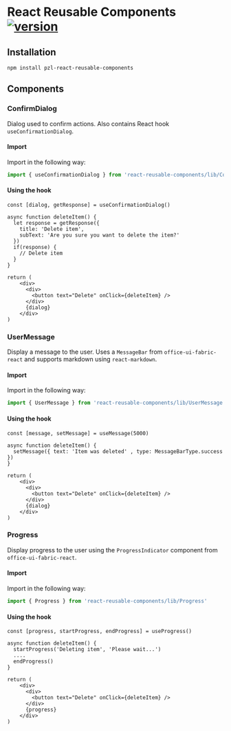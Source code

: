# React Reusable Components [![version](https://img.shields.io/badge/version-0.0.11-yellow.svg)](https://semver.org)

## Installation

```shell
npm install pzl-react-reusable-components
```

## Components

### ConfirmDialog

Dialog used to confirm actions. Also contains React hook `useConfirmationDialog`.

#### Import

Import in the following way:

```typescript
import { useConfirmationDialog } from 'react-reusable-components/lib/ConfirmDialog'
```

#### Using the hook

```JSX
const [dialog, getResponse] = useConfirmationDialog()

async function deleteItem() {
  let response = getResponse({
    title: 'Delete item',
    subText: 'Are you sure you want to delete the item?'
  })
  if(response) {
    // Delete item
  }
}

return (
    <div>
      <div>
        <button text="Delete" onClick={deleteItem} />
      </div>
      {dialog}
    </div>
)
```

### UserMessage

Display a message to the user. Uses a `MessageBar` from `office-ui-fabric-react` and supports markdown using `react-markdown`.

#### Import

Import in the following way:

```typescript
import { UserMessage } from 'react-reusable-components/lib/UserMessage'
```

#### Using the hook

```JSX
const [message, setMessage] = useMessage(5000)

async function deleteItem() {
  setMessage({ text: 'Item was deleted' , type: MessageBarType.success })
}

return (
    <div>
      <div>
        <button text="Delete" onClick={deleteItem} />
      </div>
      {dialog}
    </div>
)
```

### Progress

Display progress to the user using the `ProgressIndicator` component from `office-ui-fabric-react`.

#### Import

Import in the following way:

```typescript
import { Progress } from 'react-reusable-components/lib/Progress'
```

#### Using the hook

```JSX
const [progress, startProgress, endProgress] = useProgress()

async function deleteItem() {
  startProgress('Deleting item', 'Please wait...')
  ....
  endProgress()
}

return (
    <div>
      <div>
        <button text="Delete" onClick={deleteItem} />
      </div>
      {progress}
    </div>
)
```



